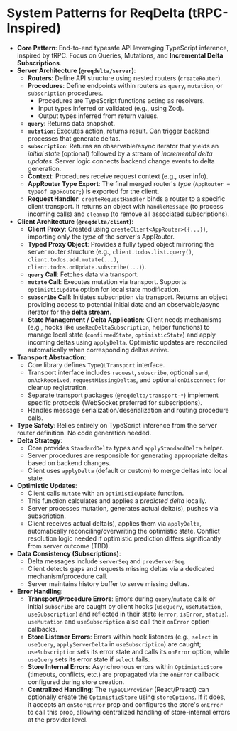 # System Patterns for ReqDelta (tRPC-Inspired)

*   **Core Pattern**: End-to-end typesafe API leveraging TypeScript inference, inspired by tRPC. Focus on Queries, Mutations, and **Incremental Delta Subscriptions**.
*   **Server Architecture (`@reqdelta/server`)**:
    *   **Routers**: Define API structure using nested routers (`createRouter`).
    *   **Procedures**: Define endpoints within routers as `query`, `mutation`, or `subscription` procedures.
        *   Procedures are TypeScript functions acting as resolvers.
        *   Input types inferred or validated (e.g., using Zod).
        *   Output types inferred from return values.
    *   **`query`**: Returns data snapshot.
    *   **`mutation`**: Executes action, returns result. Can trigger backend processes that generate deltas.
    *   **`subscription`**: Returns an observable/async iterator that yields an *initial state* (optional) followed by a stream of *incremental delta updates*. Server logic connects backend change events to delta generation.
    *   **Context**: Procedures receive request context (e.g., user info).
    *   **AppRouter Type Export**: The final merged router's *type* (`AppRouter = typeof appRouter;`) is exported for the client.
    *   **Request Handler**: `createRequestHandler` binds a router to a specific client transport. It returns an object with `handleMessage` (to process incoming calls) and `cleanup` (to remove all associated subscriptions).
*   **Client Architecture (`@reqdelta/client`)**:
    *   **Client Proxy**: Created using `createClient<AppRouter>({...})`, importing only the *type* of the server's AppRouter.
    *   **Typed Proxy Object**: Provides a fully typed object mirroring the server router structure (e.g., `client.todos.list.query()`, `client.todos.add.mutate(...)`, `client.todos.onUpdate.subscribe(...)`).
    *   **`query` Call**: Fetches data via transport.
    *   **`mutate` Call**: Executes mutation via transport. Supports `optimisticUpdate` option for local state modification.
    *   **`subscribe` Call**: Initiates subscription via transport. Returns an object providing access to potential initial data and an observable/async iterator for the **delta stream**.
    *   **State Management / Delta Application**: Client needs mechanisms (e.g., hooks like `useReqDeltaSubscription`, helper functions) to manage local state (`confirmedState`, `optimisticState`) and apply incoming deltas using `applyDelta`. Optimistic updates are reconciled automatically when corresponding deltas arrive.
*   **Transport Abstraction**:
    *   Core library defines `TypeQLTransport` interface.
    *   Transport interface includes `request`, `subscribe`, optional `send`, `onAckReceived`, `requestMissingDeltas`, and optional `onDisconnect` for cleanup registration.
    *   Separate transport packages (`@reqdelta/transport-*`) implement specific protocols (WebSocket preferred for subscriptions).
    *   Handles message serialization/deserialization and routing procedure calls.
*   **Type Safety**: Relies entirely on TypeScript inference from the server router definition. No code generation needed.
*   **Delta Strategy**:
    *   Core provides `StandardDelta` types and `applyStandardDelta` helper.
    *   Server procedures are responsible for generating appropriate deltas based on backend changes.
    *   Client uses `applyDelta` (default or custom) to merge deltas into local state.
*   **Optimistic Updates**:
    *   Client calls `mutate` with an `optimisticUpdate` function.
    *   This function calculates and applies a *predicted delta* locally.
    *   Server processes mutation, generates actual delta(s), pushes via subscription.
    *   Client receives actual delta(s), applies them via `applyDelta`, automatically reconciling/overwriting the optimistic state. Conflict resolution logic needed if optimistic prediction differs significantly from server outcome (TBD).
*   **Data Consistency (Subscriptions)**:
    *   Delta messages include `serverSeq` and `prevServerSeq`.
    *   Client detects gaps and requests missing deltas via a dedicated mechanism/procedure call.
    *   Server maintains history buffer to serve missing deltas.
*   **Error Handling**:
    *   **Transport/Procedure Errors**: Errors during `query`/`mutate` calls or initial `subscribe` are caught by client hooks (`useQuery`, `useMutation`, `useSubscription`) and reflected in their state (`error`, `isError`, `status`). `useMutation` and `useSubscription` also call their `onError` option callbacks.
    *   **Store Listener Errors**: Errors within hook listeners (e.g., `select` in `useQuery`, `applyServerDelta` in `useSubscription`) are caught; `useSubscription` sets its error state and calls its `onError` option, while `useQuery` sets its error state if `select` fails.
    *   **Store Internal Errors**: Asynchronous errors within `OptimisticStore` (timeouts, conflicts, etc.) are propagated via the `onError` callback configured during store creation.
    *   **Centralized Handling**: The `TypeQLProvider` (React/Preact) can optionally create the `OptimisticStore` using `storeOptions`. If it does, it accepts an `onStoreError` prop and configures the store's `onError` to call this prop, allowing centralized handling of store-internal errors at the provider level.
